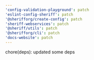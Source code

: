 ```yaml
---
'config-validation-playground': patch
'eslint-config-sheriff': patch
'@sherifforg/create-config': patch
'sheriff-webservices': patch
'@sheriff/utils': patch
'@sherifforg/cli': patch
'docs-website': patch
---
```


chore(deps): updated some deps
